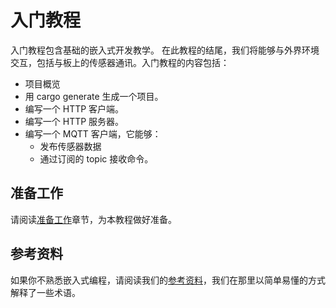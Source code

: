 # 入门教程

入门教程包含基础的嵌入式开发教学。
在此教程的结尾，我们将能够与外界环境交互，包括与板上的传感器通讯。入门教程的内容包括：
- 项目概览
- 用 cargo generate 生成一个项目。
- 编写一个 HTTP 客户端。
- 编写一个 HTTP 服务器。
- 编写一个 MQTT 客户端，它能够：
  - 发布传感器数据
  - 通过订阅的 topic 接收命令。

 ## 准备工作

 请阅读[准备工作](./02_0_preparations.md)章节，为本教程做好准备。

 ## 参考资料

 如果你不熟悉嵌入式编程，请阅读我们的[参考资料](./05_reference.md)，我们在那里以简单易懂的方式解释了一些术语。